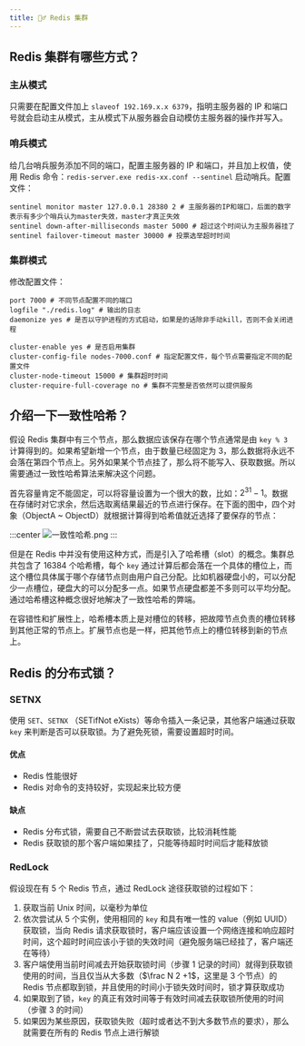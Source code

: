 ```yaml
---
title: 🧏‍♂️ Redis 集群
---
```


## Redis 集群有哪些方式？

### 主从模式

只需要在配置文件加上 `slaveof 192.169.x.x 6379`，指明主服务器的 IP 和端口号就会启动主从模式，主从模式下从服务器会自动模仿主服务器的操作并写入。

### 哨兵模式

给几台哨兵服务添加不同的端口，配置主服务器的 IP 和端口，并且加上权值，使用 Redis 命令：`redis-server.exe redis-xx.conf --sentinel` 启动哨兵。配置文件：

```text
sentinel monitor master 127.0.0.1 28380 2 # 主服务器的IP和端口，后面的数字表示有多少个哨兵认为master失效，master才真正失效
sentinel down-after-milliseconds master 5000 # 超过这个时间认为主服务器挂了
sentinel failover-timeout master 30000 # 投票选举超时时间
```

### 集群模式

修改配置文件：

```text
port 7000 # 不同节点配置不同的端口
logfile "./redis.log" # 输出的日志
daemonize yes # 是否以守护进程的方式启动，如果是的话除非手动kill，否则不会关闭进程

cluster-enable yes # 是否启用集群
cluster-config-file nodes-7000.conf # 指定配置文件，每个节点需要指定不同的配置文件
cluster-node-timeout 15000 # 集群超时时间
cluster-require-full-coverage no # 集群不完整是否依然可以提供服务
```

## 介绍一下一致性哈希？

假设 Redis 集群中有三个节点，那么数据应该保存在哪个节点通常是由 `key % 3` 计算得到的。如果希望新增一个节点，由于数量已经固定为 3，那么数据将永远不会落在第四个节点上。另外如果某个节点挂了，那么将不能写入、获取数据。所以需要通过一致性哈希算法来解决这个问题。

首先容量肯定不能固定，可以将容量设置为一个很大的数，比如：$2^{31} - 1$。数据在存储时对它求余，然后选取离结果最近的节点进行保存。在下面的图中，四个对象（ObjectA ~ ObjectD）就根据计算得到哈希值就近选择了要保存的节点：

:::center
![一致性哈希.png](https://i.loli.net/2021/07/31/96VTDlqONSGjaHp.png)
:::

但是在 Redis 中并没有使用这种方式，而是引入了哈希槽（slot）的概念。集群总共包含了 16384 个哈希槽，每个 `key` 通过计算后都会落在一个具体的槽位上，而这个槽位具体属于哪个存储节点则由用户自己分配。比如机器硬盘小的，可以分配少一点槽位，硬盘大的可以分配多一点。如果节点硬盘都差不多则可以平均分配。通过哈希槽这种概念很好地解决了一致性哈希的弊端。

在容错性和扩展性上，哈希槽本质上是对槽位的转移，把故障节点负责的槽位转移到其他正常的节点上。扩展节点也是一样，把其他节点上的槽位转移到新的节点上。

## Redis 的分布式锁？<Badge text="重点" type="error"/>

### SETNX

使用 `SET`、`SETNX` （SETifNot eXists）等命令插入一条记录，其他客户端通过获取 `key` 来判断是否可以获取锁。为了避免死锁，需要设置超时时间。

#### **优点**

- Redis 性能很好
- Redis 对命令的支持较好，实现起来比较方便

#### **缺点**

- Redis 分布式锁，需要自己不断尝试去获取锁，比较消耗性能
- Redis 获取锁的那个客户端如果挂了，只能等待超时时间后才能释放锁

### RedLock

假设现在有 5 个 Redis 节点，通过 RedLock 途径获取锁的过程如下：

1. 获取当前 Unix 时间，以毫秒为单位
2. 依次尝试从 5 个实例，使用相同的 `key` 和具有唯一性的 value（例如 UUID）获取锁，当向 Redis 请求获取锁时，客户端应该设置一个网络连接和响应超时时间，这个超时时间应该小于锁的失效时间（避免服务端已经挂了，客户端还在等待）
3. 客户端使用当前时间减去开始获取锁时间（步骤 1 记录的时间）就得到获取锁使用的时间，当且仅当从大多数（$\frac N 2 +1$，这里是 3 个节点）的 Redis 节点都取到锁，并且使用的时间小于锁失效时间时，锁才算获取成功
4. 如果取到了锁，`key` 的真正有效时间等于有效时间减去获取锁所使用的时间（步骤 3 的时间）
5. 如果因为某些原因，获取锁失败（超时或者达不到大多数节点的要求），那么就需要在所有的 Redis 节点上进行解锁
